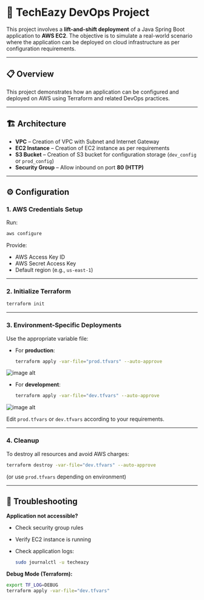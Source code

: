 # 🚀 TechEazy DevOps Project

This project involves a **lift-and-shift deployment** of a Java Spring Boot application to **AWS EC2**.
The objective is to simulate a real-world scenario where the application can be deployed on cloud infrastructure as per configuration requirements.

---

## 📋 Overview

This project demonstrates how an application can be configured and deployed on AWS using Terraform and related DevOps practices.

---

## 🏗️ Architecture

* **VPC** – Creation of VPC with Subnet and Internet Gateway
* **EC2 Instance** – Creation of EC2 instance as per requirements
* **S3 Bucket** – Creation of S3 bucket for configuration storage (`dev_config` or `prod_config`)
* **Security Group** – Allow inbound on port **80 (HTTP)**

---

## ⚙️ Configuration

### 1. AWS Credentials Setup

Run:

```bash
aws configure
```

Provide:

* AWS Access Key ID
* AWS Secret Access Key
* Default region (e.g., `us-east-1`)

---

### 2. Initialize Terraform

```bash
terraform init
```

---

### 3. Environment-Specific Deployments

Use the appropriate variable file:

* For **production**:

  ```bash
  terraform apply -var-file="prod.tfvars" --auto-approve
  ```

![image alt](https://github.com/joker295/tech_eazy_devops_joker295/blob/3302223260d03d6280bb0d2467436e17961bb0fe/images/Screenshot%20from%202025-09-22%2020-10-45.png)
  

* For **development**:

  ```bash
  terraform apply -var-file="dev.tfvars" --auto-approve
  ```

![image alt](https://github.com/joker295/tech_eazy_devops_joker295/blob/3302223260d03d6280bb0d2467436e17961bb0fe/images/Pasted%20image.png)


Edit `prod.tfvars` or `dev.tfvars` according to your requirements.

---

### 4. Cleanup

To destroy all resources and avoid AWS charges:

```bash
terraform destroy -var-file="dev.tfvars" --auto-approve
```

(or use `prod.tfvars` depending on environment)

---

## 🐛 Troubleshooting

**Application not accessible?**

* Check security group rules
* Verify EC2 instance is running
* Check application logs:

  ```bash
  sudo journalctl -u techeazy
  ```

**Debug Mode (Terraform):**

```bash
export TF_LOG=DEBUG
terraform apply -var-file="dev.tfvars"
```
